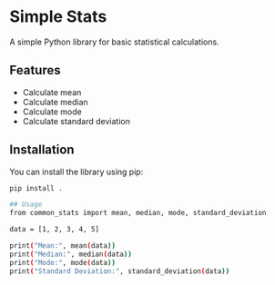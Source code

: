 # Simple Stats

A simple Python library for basic statistical calculations.

## Features

- Calculate mean
- Calculate median
- Calculate mode
- Calculate standard deviation

## Installation

You can install the library using pip:

```bash
pip install .

## Usage
from common_stats import mean, median, mode, standard_deviation

data = [1, 2, 3, 4, 5]

print("Mean:", mean(data))
print("Median:", median(data))
print("Mode:", mode(data))
print("Standard Deviation:", standard_deviation(data))
